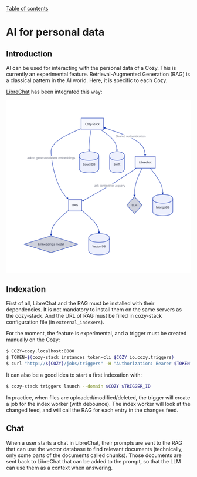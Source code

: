 [Table of contents](README.md#table-of-contents)

# AI for personal data

## Introduction

AI can be used for interacting with the personal data of a Cozy. This is
currently an experimental feature. Retrieval-Augmented Generation (RAG) is
a classical pattern in the AI world. Here, it is specific to each Cozy.

[LibreChat](https://www.librechat.ai/) has been integrated this way:

![Architecture with LibreChat](diagrams/librechat.svg)

## Indexation

First of all, LibreChat and the RAG must be installed with their dependencies.
It is not mandatory to install them on the same servers as the cozy-stack. And
the URL of RAG must be filled in cozy-stack configuration file (in
`external_indexers`).

For the moment, the feature is experimental, and a trigger must be created
manually on the Cozy:

```sh
$ COZY=cozy.localhost:8080
$ TOKEN=$(cozy-stack instances token-cli $COZY io.cozy.triggers)
$ curl "http://${COZY}/jobs/triggers" -H "Authorization: Bearer $TOKEN" -d '{ "data": { "attributes": { "type": "@event", "arguments": "io.cozy.files", "debounce": "1m", "worker": "index", "message": {"doctype": "io.cozy.files"} } } }'
```

It can also be a good idea to start a first indexation with:

```sh
$ cozy-stack triggers launch --domain $COZY $TRIGGER_ID
```

In practice, when files are uploaded/modified/deleted, the trigger will create
a job for the index worker (with debounce). The index worker will look at the
changed feed, and will call the RAG for each entry in the changes feed.


## Chat

When a user starts a chat in LibreChat, their prompts are sent to the RAG that
can use the vector database to find relevant documents (technically, only some
parts of the documents called chunks). Those documents are sent back to
LibreChat that can be added to the prompt, so that the LLM can use them as a
context when answering.
